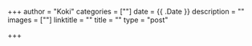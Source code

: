 +++
author = "Koki"
categories = [""]
date = {{ .Date }}
description = ""
images = [""]
linktitle = ""
title = ""
type = "post"

+++